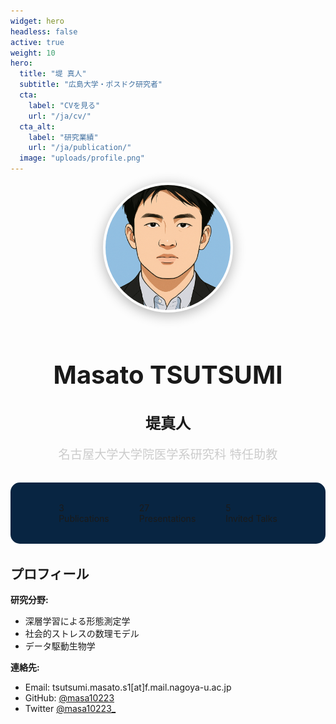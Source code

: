 ```yaml
---
widget: hero
headless: false
active: true
weight: 10
hero:
  title: "堤 真人"
  subtitle: "広島大学・ポスドク研究者"
  cta:
    label: "CVを見る"
    url: "/ja/cv/"
  cta_alt:
    label: "研究業績"
    url: "/ja/publication/"
  image: "uploads/profile.png"
---
```


<div style="text-align: center; margin-bottom: 2rem;">
  <img src="/uploads/profile.png" alt="Masato Tsutsumi" style="width: 200px; height: 200px; border-radius: 50%; object-fit: cover; margin-bottom: 1rem; border: 4px solid rgba(255, 255, 255, 0.2); box-shadow: 0 4px 20px rgba(0, 0, 0, 0.3);">
  <h1 style="font-size: 2.5rem; font-weight: 700; margin-bottom: 0.5rem; color: inherit;">Masato TSUTSUMI</h1>
  <h2 style="font-size: 1.5rem; font-weight: 600; margin-bottom: 1rem; color: inherit;">堤真人</h2>
  <p style="font-size: 1.2rem; margin-bottom: 1rem; color: #ccc;">名古屋大学大学院医学系研究科 特任助教</p>
</div>

<div class="research-stats" style="display: flex; justify-content: center; gap: 3rem; margin: 2rem 0; flex-wrap: wrap; background:rgb(8, 37, 66); padding: 2rem; border-radius: 15px;">
  <div class="stat-item">
    <div class="stat-number">3</div>
    <div class="stat-label">Publications</div>
  </div>
  <div class="stat-item">
    <div class="stat-number">27</div>
    <div class="stat-label">Presentations</div>
  </div>
  <div class="stat-item">
    <div class="stat-number">5</div>
    <div class="stat-label">Invited Talks</div>
  </div>
  <!-- <div class="stat-item">
    <div class="stat-number">3</div>
    <div class="stat-label">Research Fields</div>
  </div> -->
</div>

## プロフィール
**研究分野:**
- 深層学習による形態測定学
- 社会的ストレスの数理モデル
- データ駆動生物学

**連絡先:**
- Email: tsutsumi.masato.s1[at]f.mail.nagoya-u.ac.jp
- GitHub: [@masa10223](https://github.com/masa10223)
- Twitter [@masa10223_](https://)

